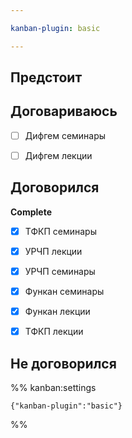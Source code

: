 ```yaml
---

kanban-plugin: basic

---
```


## Предстоит



## Договариваюсь

- [ ] Дифгем семинары
- [ ] Дифгем лекции


## Договорился

**Complete**
- [x] ТФКП семинары
- [x] УРЧП лекции
- [x] УРЧП семинары
- [x] Функан семинары
- [x] Функан лекции
- [x] ТФКП лекции


## Не договорился





%% kanban:settings
```
{"kanban-plugin":"basic"}
```
%%